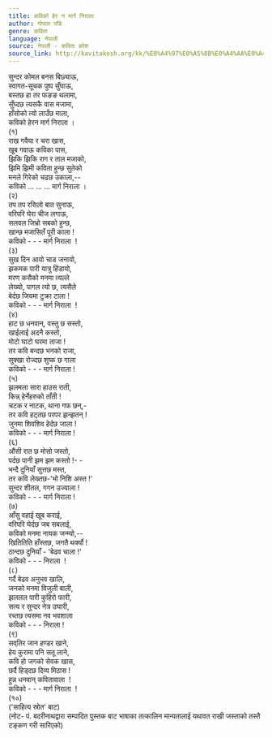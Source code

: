 ```yaml
---
title: कविको हेर न मार्ग निराला
author: गोपाल पाँडे
genre: कविता
language: नेपाली
source: नेपाली - कविता कोश
source_link: http://kavitakosh.org/kk/%E0%A4%97%E0%A5%8B%E0%A4%AA%E0%A4%BE%E0%A4%B2_%E0%A4%AA%E0%A4%BE%E0%A4%81%E0%A4%A1%E0%A5%87
---
```


सुन्दर कोमल बनस बिछ्याऊ,  
स्वागत-सूचक पुष्प सुँघाऊ,  
बस्तछ हा तर फङङ थलामा,  
सुँघ्दछ त्यसकै वास मजामा,  
हाँसोको त्यो लाउँछ माला,  
कविको हेरन मार्ग निराला ।  
(१)  
राख गवैया र चरा खास,  
खूब गवाऊ कविका पास,  
झिकि झिकि राग र ताल मजाको,  
झिमि झिमी कविता हुन्छ सुतेको  
मनले गिरेको चढछ उकाला,--  
कविको ... ... ... मार्ग निराला ।  
(२)  
तप तप रसिलो बात सुनाऊ,  
वरिपरि घेरा चीज लगाऊ,  
सलवल जिभ्रो सबको हुन्छ,  
खान्छ मजासितँ पूरी काला !  
कविको - - - मार्ग निराला  !  
(३)  
सुख दिन आयो चाड जनायो,  
झकमक पारी यात्रु हिंडायो,  
मरण कसैको मनमा त्यल्ले  
लेख्यो, पागल त्यो छ, त्यसैले  
बेर्दछ जियमा टुक्रा टाला !  
कविको - - - मार्ग निराला  !  
(४)  
हाट छ धनवान्, वस्तु छ सस्तो,  
खाईलाई अदनै कस्तो,  
मोटो घाटो घरमा ताजा !  
तर कवि बन्दछ भनको राजा,  
सुक्खा रोज्दछ शुष्क छ गाला  
कविको - - - मार्ग निराला !  
(५)  
झलमला सारा हाउस राती,  
किन्न् हेर्नेहरुको ताँती !  
चटक र नाटक, थाना गफ छन्,-  
तर कवि हट्तछ परपर झन्झतन् !  
जुनमा शिवशिव हेर्दछ जाला !  
कविको - - - मार्ग निराला !  
(६)  
औंसी रात छ मोसो जस्तो,  
पर्दछ पानी झम झम कस्तो !- -  
भन्दै दुनियाँ सुत्तछ मस्त,  
तर कवि लेख्तछ-'भो निशि अस्त !'  
सुन्दर शीतल, गगन उज्याला !  
कविको - - - मार्ग निराला !  
(७)  
आँसु वहाई खूब कराई,  
वरिपरि घेर्दछ जब सबलाई,  
कविको मनमा नायक जन्म्यो,--  
खितितिति हाँस्तछ, जगतै थर्क्यो !  
ठान्दछ दुनियाँ - 'बेढव चाला !'  
कविको - - - निराला  !  
(८)  
गर्दै बेढव अनुभव खालि,  
जनको मनमा विजुली बाली,  
झललल पारी कुहिरो फारी,  
सत्य र सुन्दर नेत्र उघारी,  
रच्तछ त्यसमा नव भवशाला  
कविको - - - निराला !  
(९)  
सव्‌तिर जान हण्डर खाने,  
हेय कुरामा पनि सतू लाने,  
कवि हो जगको सेवक खास,  
छर्दै हिड्दछ दिव्य मिठास !  
हुन्न धनवान् कवितावाला  !  
कविको - - - मार्ग निराला  !  
(१०)  
('साहित्य स्रोत' बाट)  
(नोट- पं. बदरीनाथद्वारा सम्पादित पुस्तक बाट भाषाका तत्कालिन मान्यतालाई यथावत राखी जस्ताको तस्तै टङ्कण गरी सारिएको)
